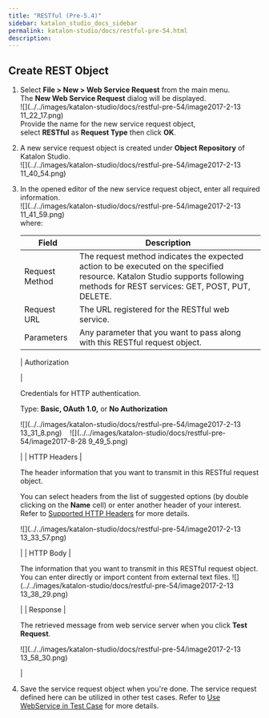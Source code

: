```yaml
---
title: "RESTful (Pre-5.4)" 
sidebar: katalon_studio_docs_sidebar
permalink: katalon-studio/docs/restful-pre-54.html 
description: 
---
```

Create REST Object
------------------

1.  Select **File > New > Web Service Request** from the main menu. The **New Web Service Request** dialog will be displayed.  
    ![](../../images/katalon-studio/docs/restful-pre-54/image2017-2-13 11_22_17.png)  
    Provide the name for the new service request object, select **RESTful** as **Request Type** then click **OK**.  
      
    
2.  A new service request object is created under **Object Repository** of Katalon Studio.  
    ![](../../images/katalon-studio/docs/restful-pre-54/image2017-2-13 11_40_54.png)  
      
    
3.  In the opened editor of the new service request object, enter all required information.  
    ![](../../images/katalon-studio/docs/restful-pre-54/image2017-2-13 11_41_59.png)  
    where:
    
    | Field | Description |
    | --- | --- |
    | Request Method | The request method indicates the expected action to be executed on the specified resource. Katalon Studio supports following methods for REST services: GET, POST, PUT, DELETE. |
    | Request URL | The URL registered for the RESTful web service. |
    | Parameters | Any parameter that you want to pass along with this RESTful request object. |
    | 
    Authorization
    
    
    
     | 
    
    Credentials for HTTP authentication.  
    
    Type: **Basic, OAuth 1.0,** or **No Authorization**  
    
    ![](../../images/katalon-studio/docs/restful-pre-54/image2017-2-13 13_31_8.png)    ![](../../images/katalon-studio/docs/restful-pre-54/image2017-8-28 9_49_5.png)
    
    
    
     |
    | HTTP Headers | 
    
    The header information that you want to transmit in this RESTful request object.
    
    You can select headers from the list of suggested options (by double clicking on the **Name** cell) or enter another header of your interest. Refer to [Supported HTTP Headers](#RESTful(Pre-5.4)-SupportedHTTPHeaders) for more details.
    
    ![](../../images/katalon-studio/docs/restful-pre-54/image2017-2-13 13_33_57.png)
    
    
    
     |
    | HTTP Body | 
    
    The information that you want to transmit in this RESTful request object. You can enter directly or import content from external text files. ![](../../images/katalon-studio/docs/restful-pre-54/image2017-2-13 13_38_29.png)
    
    
    
     |
    | Response | 
    
    The retrieved message from web service server when you click **Test Request**.
    
    ![](../../images/katalon-studio/docs/restful-pre-54/image2017-2-13 13_58_30.png)
    
    
    
     |
    
4.  Save the service request object when you're done. The service request defined here can be utilized in other test cases. Refer to [Use WebService in Test Case](#RESTful(Pre-5.4)-UseWebServiceinTestCase) for more details.